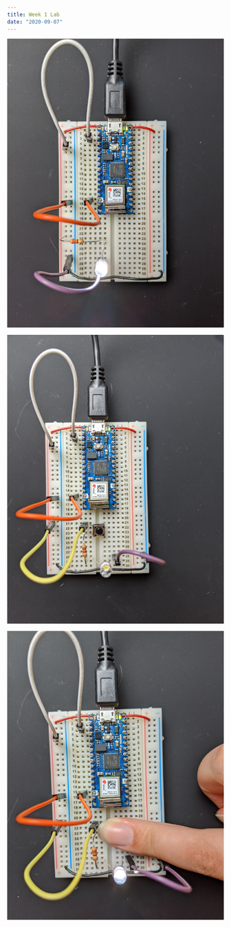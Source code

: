 ```yaml
---
title: Week 1 Lab
date: "2020-09-07"
---
```


![Lab1 Light](./lab1-light.jpg)

![Lab1 Button Off](./lab1-button.jpg)

![Lab1 Button On](./lab1-button-on.jpg)
